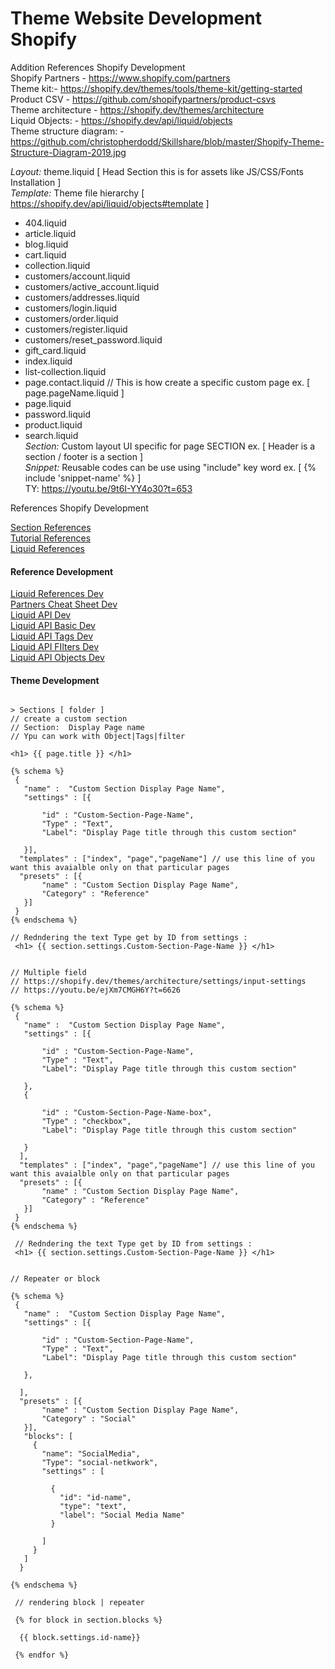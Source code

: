 # Theme Website Development Shopify

Addition References Shopify Development 
<br />Shopify Partners - https://www.shopify.com/partners 
<br />Theme kit:- https://shopify.dev/themes/tools/theme-kit/getting-started
<br />Product CSV - https://github.com/shopifypartners/product-csvs
<br />Theme architecture - https://shopify.dev/themes/architecture
<br />Liquid Objects: - https://shopify.dev/api/liquid/objects
<br />Theme structure diagram: - https://github.com/christopherdodd/Skillshare/blob/master/Shopify-Theme-Structure-Diagram-2019.jpg

<i>Layout:</i> theme.liquid [ Head Section this is for assets like JS/CSS/Fonts Installation ]   
<i>Template:</i> Theme file hierarchy [ https://shopify.dev/api/liquid/objects#template ]
 - 404.liquid
 - article.liquid
 - blog.liquid
 - cart.liquid
 - collection.liquid
 - customers/account.liquid
 - customers/active_account.liquid
 - customers/addresses.liquid
 - customers/login.liquid
 - customers/order.liquid
 - customers/register.liquid
 - customers/reset_password.liquid
 - gift_card.liquid
 - index.liquid
 - list-collection.liquid
 - page.contact.liquid //  This is how create a specific custom page ex. [ page.pageName.liquid ]
 - page.liquid
 - password.liquid
 - product.liquid
 - search.liquid
<br /><i>Section:</i> Custom layout UI specific for page SECTION ex. [ Header is a section / footer is a section ]
<br /><i>Snippet:</i> Reusable codes can be use using "include" key word ex. [ {% include 'snippet-name' %} ]
<br /> TY: https://youtu.be/9t6I-YY4o30?t=653

References Shopify Development 

<a href="https://github.com/nielsofficeofficial/shopify-sections"> Section References </a> <br />
<a href="https://github.com/nielsofficeofficial/shopify-tutorial"> Tutorial References </a> <br />
<a href="https://github.com/nielsofficeofficial/Celeste"> Liquid References </a> <br />

<h4> Reference Development </h4>
<a href="https://shopify.github.io/liquid/"> Liquid References Dev </a> <br />
<a href="https://www.shopify.com/partners/shopify-cheat-sheet/"> Partners Cheat Sheet Dev </a> <br />
<a href="https://shopify.dev/api/liquid"> Liquid API Dev </a> <br />
<a href="https://shopify.dev/api/liquid/basics"> Liquid API Basic Dev </a> <br />
<a href="https://shopify.dev/api/liquid/tags"> Liquid API Tags Dev </a> <br />
<a href="https://shopify.dev/api/liquid/filters"> Liquid API FIlters Dev </a> <br />
<a href="https://shopify.dev/api/liquid/objects"> Liquid API Objects Dev </a> <br />

<h4> Theme Development </h4>

```Liquid

> Sections [ folder ]
// create a custom section
// Section:  Display Page name
// Ypu can work with Object|Tags|filter 

<h1> {{ page.title }} </h1>

{% schema %}
 {
   "name" :  "Custom Section Display Page Name",
   "settings" : [{
      
       "id" : "Custom-Section-Page-Name",
       "Type" : "Text",
       "Label": "Display Page title through this custom section"      
 
   }],
  "templates" : ["index", "page","pageName"] // use this line of you want this avaialble only on that particular pages
  "presets" : [{
       "name" : "Custom Section Display Page Name",
       "Category" : "Reference"
   }]
 }
{% endschema %}

// Redndering the text Type get by ID from settings : 
 <h1> {{ section.settings.Custom-Section-Page-Name }} </h1>

```

```Liquid

// Multiple field
// https://shopify.dev/themes/architecture/settings/input-settings
// https://youtu.be/ejXm7CMGH6Y?t=6626

{% schema %}
 {
   "name" :  "Custom Section Display Page Name",
   "settings" : [{
      
       "id" : "Custom-Section-Page-Name",
       "Type" : "Text",
       "Label": "Display Page title through this custom section"      
 
   },
   {
      
       "id" : "Custom-Section-Page-Name-box",
       "Type" : "checkbox",
       "Label": "Display Page title through this custom section"      
 
   }
  ],
  "templates" : ["index", "page","pageName"] // use this line of you want this avaialble only on that particular pages
  "presets" : [{
       "name" : "Custom Section Display Page Name",
       "Category" : "Reference"
   }]
 }
{% endschema %}

 // Redndering the text Type get by ID from settings : 
 <h1> {{ section.settings.Custom-Section-Page-Name }} </h1>

```

```Liquid

// Repeater or block

{% schema %}
 {
   "name" :  "Custom Section Display Page Name",
   "settings" : [{
      
       "id" : "Custom-Section-Page-Name",
       "Type" : "Text",
       "Label": "Display Page title through this custom section"      
 
   },
   
  ],
  "presets" : [{
       "name" : "Custom Section Display Page Name",
       "Category" : "Social"
   }],
   "blocks": [
     {
       "name": "SocialMedia",
       "Type": "social-netkwork",
       "settings" : [
	   
         {           
           "id": "id-name",
           "type": "text",
           "label": "Social Media Name"	
         }	
            
       ]
     }
   ]
  }

{% endschema %}

 // rendering block | repeater

 {% for block in section.blocks %}

  {{ block.settings.id-name}}
  
 {% endfor %}

```
